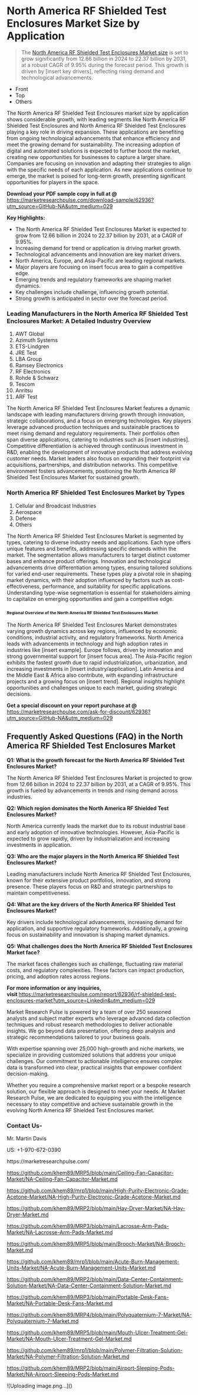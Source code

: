 <h1>North America RF Shielded Test Enclosures Market&nbsp;Size by Application</h1><blockquote><p>The <a href="https://marketresearchpulse.com/download-sample/62936?utm_source=GitHub-NA&amp;utm_medium=029">North America RF Shielded Test Enclosures Market size</a> is set to grow significantly from 12.66 billion in 2024 to 22.37 billion by 2031, at a robust CAGR of 9.95% during the forecast period. This growth is driven by [insert key drivers], reflecting rising demand and technological advancements.</p></blockquote><ul><li> Front<li> Top<li> Others</li></ul><p>The North America RF Shielded Test Enclosures market size by application shows considerable growth, with leading segments like North America RF Shielded Test Enclosures and North America RF Shielded Test Enclosures playing a key role in driving expansion. These applications are benefiting from ongoing technological advancements that enhance efficiency and meet the growing demand for sustainability. The increasing adoption of digital and automated solutions is expected to further boost the market, creating new opportunities for businesses to capture a larger share. Companies are focusing on innovation and adapting their strategies to align with the specific needs of each application. As new applications continue to emerge, the market is poised for long-term growth, presenting significant opportunities for players in the space.</p><p><strong>Download your PDF sample copy in full at @ </strong><a href="https://marketresearchpulse.com/download-sample/62936?utm_source=GitHub-NA&amp;utm_medium=029">https://marketresearchpulse.com/download-sample/62936?utm_source=GitHub-NA&amp;utm_medium=029</a></p><p><strong>Key Highlights: </strong></p><ul><li>The North America RF Shielded Test Enclosures Market is expected to grow from 12.66 billion in 2024 to 22.37 billion by 2031, at a CAGR of 9.95%.</li><li>Increasing demand for trend or application is driving market growth.</li><li>Technological advancements and innovation are key market drivers.</li><li>North America, Europe, and Asia-Pacific are leading regional markets.</li><li>Major players are focusing on insert focus area to gain a competitive edge.</li><li>Emerging trends and regulatory frameworks are shaping market dynamics.</li><li>Key challenges include challenge, influencing growth potential.</li><li>Strong growth is anticipated in sector over the forecast period.</li></ul><h3>Leading Manufacturers in the North America RF Shielded Test Enclosures Market: A Detailed Industry Overview</h3><ol><li> AWT Global</li><li>Azimuth Systems</li><li>ETS-Lindgren</li><li>JRE Test</li><li>LBA Group</li><li>Ramsey Electronics</li><li>RF Electronics</li><li>Rohde & Schwarz</li><li>Tescom</li><li>Anritsu</li><li>ARF Test</li></ol><div class="flex max-w-full flex-col flex-grow"><div class="min-h-8 text-message flex w-full flex-col items-end gap-2 whitespace-normal break-words [.text-message+&amp;]:mt-5" dir="auto" data-message-author-role="assistant" data-message-id="fd8432e4-4910-450d-b182-61b7bfb0a01f" data-message-model-slug="gpt-4o"><div class="flex w-full flex-col gap-1 empty:hidden first:pt-[3px]"><div class="markdown prose w-full break-words dark:prose-invert light"><p>The North America RF Shielded Test Enclosures Market features a dynamic landscape with leading manufacturers driving growth through innovation, strategic collaborations, and a focus on emerging technologies. Key players leverage advanced production techniques and sustainable practices to meet rising demand and regulatory requirements. Their portfolios often span diverse applications, catering to industries such as [insert industries]. Competitive differentiation is achieved through continuous investment in R&amp;D, enabling the development of innovative products that address evolving customer needs. Market leaders also focus on expanding their footprint via acquisitions, partnerships, and distribution networks. This competitive environment fosters advancements, positioning the North America RF Shielded Test Enclosures Market for sustained growth.</p></div></div></div></div><h3>North America RF Shielded Test Enclosures Market by Types</h3><ol><li> Cellular and Broadcast Industries<li> Aerospace<li> Defense<li> Others</li></ol><div class="flex max-w-full flex-col flex-grow"><div class="min-h-8 text-message flex w-full flex-col items-end gap-2 whitespace-normal break-words [.text-message+&amp;]:mt-5" dir="auto" data-message-author-role="assistant" data-message-id="084470be-0bb7-4664-bddf-5156b4f41249" data-message-model-slug="gpt-4o-mini"><div class="flex w-full flex-col gap-1 empty:hidden first:pt-[3px]"><div class="markdown prose w-full break-words dark:prose-invert light"><p>The North America RF Shielded Test Enclosures Market is segmented by types, catering to diverse industry needs and applications. Each type offers unique features and benefits, addressing specific demands within the market. The segmentation allows manufacturers to target distinct customer bases and enhance product offerings. Innovation and technological advancements drive differentiation among types, ensuring tailored solutions for varied end-user requirements. These types play a pivotal role in shaping market dynamics, with their adoption influenced by factors such as cost-effectiveness, performance, and suitability for specific applications. Understanding type-wise segmentation is essential for stakeholders aiming to capitalize on emerging opportunities and gain a competitive edge.</p></div></div></div></div><h3><span style="font-size: 11px;">Regional Overview of the North America RF Shielded Test Enclosures Market</span></h3><div class="flex max-w-full flex-col flex-grow"><div class="min-h-8 text-message flex w-full flex-col items-end gap-2 whitespace-normal break-words [.text-message+&amp;]:mt-5" dir="auto" data-message-author-role="assistant" data-message-id="e9038762-ce64-4e30-91c9-9bd413514231" data-message-model-slug="gpt-4o-mini"><div class="flex w-full flex-col gap-1 empty:hidden first:pt-[3px]"><div class="markdown prose w-full break-words dark:prose-invert light"><p>The North America RF Shielded Test Enclosures Market demonstrates varying growth dynamics across key regions, influenced by economic conditions, industrial activity, and regulatory frameworks. North America leads with advancements in technology and high adoption rates in industries like [insert example]. Europe follows, driven by innovation and strong governmental support for [insert focus area]. The Asia-Pacific region exhibits the fastest growth due to rapid industrialization, urbanization, and increasing investments in [insert industry/application]. Latin America and the Middle East &amp; Africa also contribute, with expanding infrastructure projects and a growing focus on [insert trend]. Regional insights highlight opportunities and challenges unique to each market, guiding strategic decisions.</p></div></div></div></div><p><strong>Get a special discount on your report purchase at @ </strong><a href="https://marketresearchpulse.com/ask-for-discount/62936?utm_source=GitHub-NA&amp;utm_medium=029">https://marketresearchpulse.com/ask-for-discount/62936?utm_source=GitHub-NA&amp;utm_medium=029</a></p><h2>Frequently Asked Questions (FAQ) in the North America RF Shielded Test Enclosures Market</h2><p><strong>Q1: What is the growth forecast for the North America RF Shielded Test Enclosures Market?</strong></p><p>The North America RF Shielded Test Enclosures Market is projected to grow from 12.66 billion in 2024 to 22.37 billion by 2031, at a CAGR of 9.95%. This growth is fueled by advancements in trends and rising demand across industries.</p><p><strong>Q2: Which region dominates the North America RF Shielded Test Enclosures Market?</strong></p><p>North America currently leads the market due to its robust industrial base and early adoption of innovative technologies. However, Asia-Pacific is expected to grow rapidly, driven by industrialization and increasing investments in application.</p><p><strong>Q3: Who are the major players in the North America RF Shielded Test Enclosures Market?</strong></p><p>Leading manufacturers include North America RF Shielded Test Enclosures, known for their extensive product portfolios, innovation, and strong presence. These players focus on R&amp;D and strategic partnerships to maintain competitiveness.</p><p><strong>Q4: What are the key drivers of the North America RF Shielded Test Enclosures Market?</strong></p><p>Key drivers include technological advancements, increasing demand for application, and supportive regulatory frameworks. Additionally, a growing focus on sustainability and innovation is shaping market dynamics.</p><p><strong>Q5: What challenges does the North America RF Shielded Test Enclosures Market face?</strong></p><p>The market faces challenges such as challenge, fluctuating raw material costs, and regulatory complexities. These factors can impact production, pricing, and adoption rates across regions.</p><p><strong>For more information or any inquiries, visit&nbsp;</strong><a href="https://marketresearchpulse.com/report/62936/rf-shielded-test-enclosures-market?utm_source=Linkedin&utm_medium=029">https://marketresearchpulse.com/report/62936/rf-shielded-test-enclosures-market?utm_source=Linkedin&utm_medium=029</a></p><p>Market Research Pulse is powered by a team of over 250 seasoned analysts and subject matter experts who leverage advanced data collection techniques and robust research methodologies to deliver actionable insights. We go beyond data presentation, offering deep analysis and strategic recommendations tailored to your business goals.</p><p>With expertise spanning over 25,000 high-growth and niche markets, we specialize in providing customized solutions that address your unique challenges. Our commitment to actionable intelligence ensures complex data is transformed into clear, practical insights that empower confident decision-making.</p><p>Whether you require a comprehensive market report or a bespoke research solution, our flexible approach is designed to meet your needs. At Market Research Pulse, we are dedicated to equipping you with the intelligence necessary to stay competitive and achieve sustainable growth in the evolving North America RF Shielded Test Enclosures market.</p><h3><strong>Contact Us-</strong></h3><p>Mr. Martin Davis</p><p>US: +1-970-672-0390</p><p>https://marketresearchpulse.com/</p><p><a href="https://github.com/khem89/MRP5/blob/main/Ceiling-Fan-Capacitor-Market/NA-Ceiling-Fan-Capacitor-Market.md">https://github.com/khem89/MRP5/blob/main/Ceiling-Fan-Capacitor-Market/NA-Ceiling-Fan-Capacitor-Market.md</a></p><p><a href="https://github.com/khem89/mrp1/blob/main/High-Purity-Electronic-Grade-Acetone-Market/NA-High-Purity-Electronic-Grade-Acetone-Market.md">https://github.com/khem89/mrp1/blob/main/High-Purity-Electronic-Grade-Acetone-Market/NA-High-Purity-Electronic-Grade-Acetone-Market.md</a></p><p><a href="https://github.com/khem89/MRP2/blob/main/Hay-Dryer-Market/NA-Hay-Dryer-Market.md">https://github.com/khem89/MRP2/blob/main/Hay-Dryer-Market/NA-Hay-Dryer-Market.md</a></p><p><a href="https://github.com/khem89/MRP3/blob/main/Lacrosse-Arm-Pads-Market/NA-Lacrosse-Arm-Pads-Market.md">https://github.com/khem89/MRP3/blob/main/Lacrosse-Arm-Pads-Market/NA-Lacrosse-Arm-Pads-Market.md</a></p><p><a href="https://github.com/khem89/MRP5/blob/main/Brooch-Market/NA-Brooch-Market.md">https://github.com/khem89/MRP5/blob/main/Brooch-Market/NA-Brooch-Market.md</a></p><p><a href="https://github.com/khem89/mrp1/blob/main/Acute-Burn-Management-Units-Market/NA-Acute-Burn-Management-Units-Market.md">https://github.com/khem89/mrp1/blob/main/Acute-Burn-Management-Units-Market/NA-Acute-Burn-Management-Units-Market.md</a></p><p><a href="https://github.com/khem89/MRP2/blob/main/Data-Center-Containment-Solution-Market/NA-Data-Center-Containment-Solution-Market.md">https://github.com/khem89/MRP2/blob/main/Data-Center-Containment-Solution-Market/NA-Data-Center-Containment-Solution-Market.md</a></p><p><a href="https://github.com/khem89/MRP3/blob/main/Portable-Desk-Fans-Market/NA-Portable-Desk-Fans-Market.md">https://github.com/khem89/MRP3/blob/main/Portable-Desk-Fans-Market/NA-Portable-Desk-Fans-Market.md</a></p><p><a href="https://github.com/khem89/MRP4/blob/main/Polyquaternium-7-Market/NA-Polyquaternium-7-Market.md">https://github.com/khem89/MRP4/blob/main/Polyquaternium-7-Market/NA-Polyquaternium-7-Market.md</a></p><p><a href="https://github.com/khem89/MRP5/blob/main/Mouth-Ulcer-Treatment-Gel-Market/NA-Mouth-Ulcer-Treatment-Gel-Market.md">https://github.com/khem89/MRP5/blob/main/Mouth-Ulcer-Treatment-Gel-Market/NA-Mouth-Ulcer-Treatment-Gel-Market.md</a></p><p><a href="https://github.com/khem89/mrp1/blob/main/Polymer-Filtration-Solution-Market/NA-Polymer-Filtration-Solution-Market.md">https://github.com/khem89/mrp1/blob/main/Polymer-Filtration-Solution-Market/NA-Polymer-Filtration-Solution-Market.md</a></p><p><a href="https://github.com/khem89/MRP2/blob/main/Airport-Sleeping-Pods-Market/NA-Airport-Sleeping-Pods-Market.md">https://github.com/khem89/MRP2/blob/main/Airport-Sleeping-Pods-Market/NA-Airport-Sleeping-Pods-Market.md</a></p>
![Uploading image.png…]()
